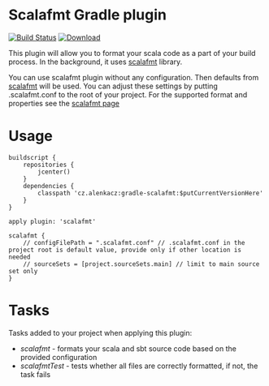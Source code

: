 # Scalafmt Gradle plugin

[![Build Status](https://travis-ci.org/alenkacz/gradle-scalafmt.svg)](https://travis-ci.org/alenkacz/gradle-scalafmt) [ ![Download](https://api.bintray.com/packages/alenkacz/maven/gradle-scalafmt/images/download.svg) ](https://bintray.com/alenkacz/maven/gradle-scalafmt/_latestVersion)

This plugin will allow you to format your scala code as a part of your build process. In the background, it uses [scalafmt](https://github.com/olafurpg/scalafmt) library.

You can use scalafmt plugin without any configuration. Then defaults from [scalafmt](https://olafurpg.github.io/scalafmt/) will be used. You can adjust these settings by putting .scalafmt.conf to the root of your project. For the supported format and properties see the [scalafmt page](https://olafurpg.github.io/scalafmt/)

Usage
====================

	buildscript {
		repositories {
			jcenter()
		}
		dependencies {
			classpath 'cz.alenkacz:gradle-scalafmt:$putCurrentVersionHere'
		}
	}

	apply plugin: 'scalafmt'
	
	scalafmt {
        // configFilePath = ".scalafmt.conf" // .scalafmt.conf in the project root is default value, provide only if other location is needed
        // sourceSets = [project.sourceSets.main] // limit to main source set only
    }
	
Tasks
====================
Tasks added to your project when applying this plugin:

- *scalafmt* - formats your scala and sbt source code based on the provided configuration
- *scalafmtTest* - tests whether all files are correctly formatted, if not, the task fails
